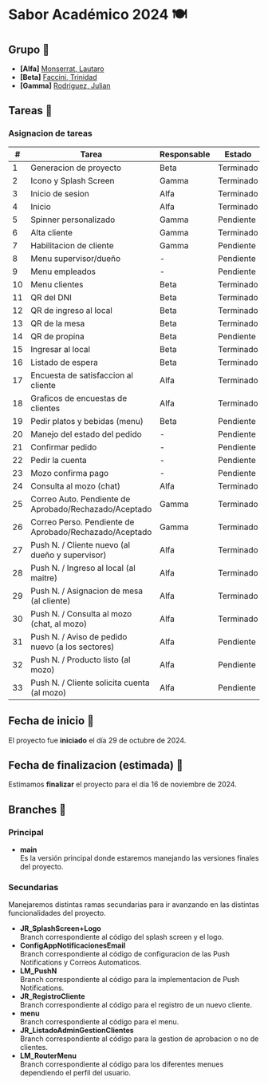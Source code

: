 # Sabor Académico 2024 🍽


## Grupo 🧠
- **[Alfa]** [Monserrat, Lautaro](https://github.com/llauu)
- **[Beta]** [Faccini, Trinidad](https://github.com/trinifaccini)
- **[Gamma]** [Rodriguez, Julian](https://github.com/rodriguezjulian)


## Tareas 📑
### Asignacion de tareas
| #  | Tarea                                                   | Responsable | Estado    |
| -- | ------------------------------------------------------- | ----------- | --------- |
| 1  | Generacion de proyecto                                  | Beta        | Terminado |
| 2  | Icono y Splash Screen                                   | Gamma       | Terminado |
| 3  | Inicio de sesion                                        | Alfa        | Terminado |
| 4  | Inicio                                                  | Alfa        | Terminado |
| 5  | Spinner personalizado                                   | Gamma       | Pendiente |
| 6  | Alta cliente                                            | Gamma       | Terminado |
| 7  | Habilitacion de cliente                                 | Gamma       | Pendiente |
| 8  | Menu supervisor/dueño                                   | -           | Pendiente |
| 9  | Menu empleados                                          | -           | Pendiente |
| 10 | Menu clientes                                           | Beta        | Terminado |
| 11 | QR del DNI                                              | Beta        | Terminado |
| 12 | QR de ingreso al local                                  | Beta        | Terminado |
| 13 | QR de la mesa                                           | Beta        | Terminado |
| 14 | QR de propina                                           | Beta        | Pendiente |
| 15 | Ingresar al local                                       | Beta        | Terminado |
| 16 | Listado de espera                                       | Beta        | Terminado |
| 17 | Encuesta de satisfaccion al cliente                     | Alfa        | Terminado |
| 18 | Graficos de encuestas de clientes                       | Alfa        | Terminado |
| 19 | Pedir platos y bebidas (menu)                           | Beta        | Pendiente |
| 20 | Manejo del estado del pedido                            | -           | Pendiente |
| 21 | Confirmar pedido                                        | -           | Pendiente |
| 22 | Pedir la cuenta                                         | -           | Pendiente |
| 23 | Mozo confirma pago                                      | -           | Pendiente |
| 24 | Consulta al mozo (chat)                                 | Alfa        | Terminado |
| 25 | Correo Auto. Pendiente de Aprobado/Rechazado/Aceptado   | Gamma       | Terminado |
| 26 | Correo Perso. Pendiente de Aprobado/Rechazado/Aceptado  | Gamma       | Terminado |
| 27 | Push N. / Cliente nuevo (al dueño y supervisor)         | Alfa        | Terminado |
| 28 | Push N. / Ingreso al local (al maitre)                  | Alfa        | Terminado |
| 29 | Push N. / Asignacion de mesa (al cliente)               | Alfa        | Terminado |
| 30 | Push N. / Consulta al mozo (chat, al mozo)              | Alfa        | Terminado |
| 31 | Push N. / Aviso de pedido nuevo (a los sectores)        | Alfa        | Pendiente |
| 32 | Push N. / Producto listo (al mozo)                      | Alfa        | Pendiente |
| 33 | Push N. / Cliente solicita cuenta (al mozo)             | Alfa        | Pendiente |


## Fecha de inicio 📆
El proyecto fue **iniciado** el día 29 de octubre de 2024.


## Fecha de finalizacion (estimada) 📆
Estimamos **finalizar** el proyecto para el día 16 de noviembre de 2024.


## Branches 🌿
### Principal
- **main**<br> Es la versión principal donde estaremos manejando las versiones finales del proyecto.


### Secundarias
Manejaremos distintas ramas secundarias para ir avanzando en las distintas funcionalidades del proyecto.
- **JR_SplashScreen+Logo**<br> Branch correspondiente al código del splash screen y el logo.
- **ConfigAppNotificacionesEmail**<br> Branch correspondiente al código de configuracion de las Push Notifications y Correos Automaticos.
- **LM_PushN**<br> Branch correspondiente al código para la implementacion de Push Notifications.
- **JR_RegistroCliente**<br> Branch correspondiente al código para el registro de un nuevo cliente.
- **menu**<br> Branch correspondiente al código para el menu.
- **JR_ListadoAdminGestionClientes**<br> Branch correspondiente al código para la gestion de aprobacion o no de clientes.
- **LM_RouterMenu**<br> Branch correspondiente al código para los diferentes menues dependiendo el perfil del usuario.